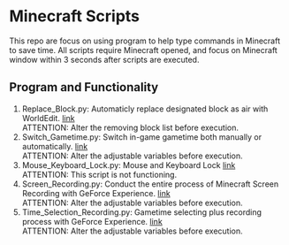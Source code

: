 # Minecraft Scripts
This repo are focus on using program to help type commands in Minecraft to save time.
All scripts require Minecraft opened, and focus on Minecraft window within 3 seconds after scripts are executed.

## Program and Functionality
1. Replace_Block.py: Automaticly replace designated block as air with WorldEdit. [link](https://github.com/belongtothenight/Minecraft-Scripts/blob/18b57376d1670ecb11705bf2f993610b1ef21ebd/src/Replace_Block.py)</br>
ATTENTION: Alter the removing block list before execution.
2. Switch_Gametime.py: Switch in-game gametime both manually or automatically. [link](https://github.com/belongtothenight/Minecraft-Scripts/blob/18b57376d1670ecb11705bf2f993610b1ef21ebd/src/Switch_Gametime.py)</br>
ATTENTION: Alter the adjustable variables before execution.
3. Mouse_Keyboard_Lock.py: Mouse and Keyboard Lock [link](https://github.com/belongtothenight/Minecraft-Scripts/blob/18b57376d1670ecb11705bf2f993610b1ef21ebd/src/Mouse_Keyboard_Lock.py)</br>
ATTENTION: This script is not functioning.
4. Screen_Recording.py: Conduct the entire process of Minecraft Screen Recording with GeForce Experience. [link](https://github.com/belongtothenight/Minecraft-Scripts/blob/6b8f70fc2f347664faf80f7554e07407adde948d/src/Screen_Recording.py)</br>
ATTENTION: Alter the adjustable variables before execution.
5. Time_Selection_Recording.py: Gametime selecting plus recording process with GeForce Experience. [link](https://github.com/belongtothenight/Minecraft-Scripts/blob/a830bef805175b836bbe6ba901272d6ea9827216/src/Time_Selection_Recording.py)</br>
ATTENTION: Alter the adjustable variables before execution.